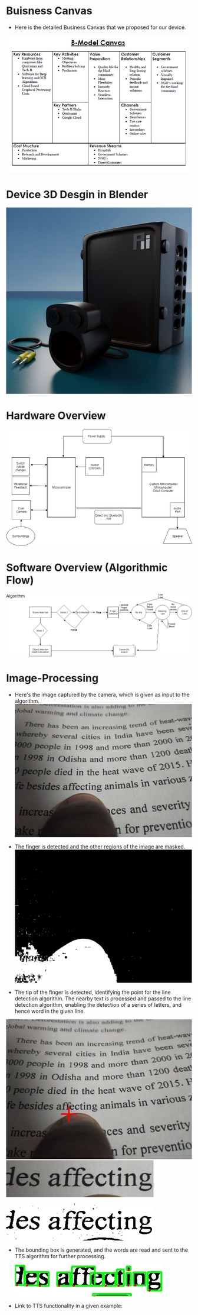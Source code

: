 # Buisness Canvas

- Here is the detailed Business Canvas that we proposed for our device.

![i](Canvas.PNG)

# Device 3D Desgin in Blender
![i](IMG-20181006-WA0054.jpg)

# Hardware Overview
![i](PAI2.jpg)

# Software Overview (Algorithmic Flow)
![i](PAI.jpg)

# Image-Processing
- Here's the image captured by the camera, which is given as input to the algorithm.
![i](myfinger.jpeg)

- The finger is detected and the other regions of the image are masked.
![i](otsu.jpg)

- The tip of the finger is detected, identifying the point for the line detection algorithm. The nearby text is processed and passed to the line detection algorithm, enabling the detection of a series of letters, and hence word in the given line.
  
![i](marked.jpg)
![i](selected1.jpg)

![i](adtg.jpg) 

- The bounding box is generated, and the words are read and sent to the TTS algorithm for further processing.
![i](BindingBox_latest2.jpg)

- Link to TTS functionality in a given example: 






